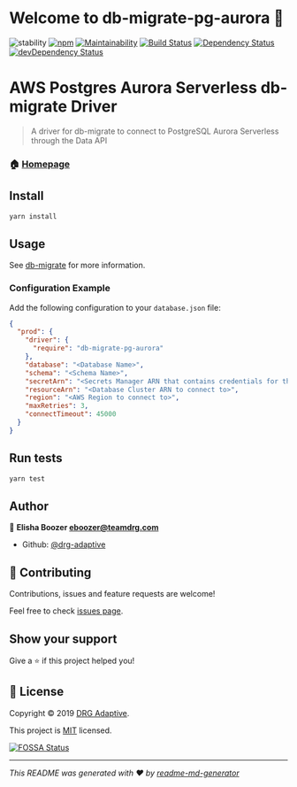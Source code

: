 # Welcome to db-migrate-pg-aurora 👋
![stability](https://img.shields.io/badge/stability-alpha-red)
[![npm](https://img.shields.io/npm/v/db-migrate-aurora)](https://www.npmjs.com/package/db-migrate-pg-aurora)
[![Maintainability](https://api.codeclimate.com/v1/badges/eadef0c673311ff3ad10/maintainability)](https://codeclimate.com/github/drg-adaptive/db-migrate-pg-aurora/maintainability)
[![Build Status](https://travis-ci.org/drg-adaptive/db-migrate-aurora.svg)](https://travis-ci.org/drg-adaptive/db-migrate-pg-aurora)
[![Dependency Status](https://david-dm.org/drg-adaptive/db-migrate-aurora.svg)](https://david-dm.org/drg-adaptive/db-migrate-pg-aurora)
[![devDependency Status](https://david-dm.org/drg-adaptive/db-migrate-aurora/dev-status.svg)](https://david-dm.org/drg-adaptive/db-migrate-pg-aurora#info=devDependencies)

# AWS Postgres Aurora Serverless db-migrate Driver
> A driver for db-migrate to connect to PostgreSQL Aurora Serverless through the Data API

### 🏠 [Homepage](https://github.com/drg-adaptive/db-migrate-pg-aurora)

## Install

```sh
yarn install
```

## Usage

See [db-migrate](https://db-migrate.readthedocs.io/en/latest/) for more information.

### Configuration Example

Add the following configuration to your `database.json` file:

```json
{
  "prod": {
    "driver": {
      "require": "db-migrate-pg-aurora"
    },
    "database": "<Database Name>",
    "schema": "<Schema Name>",
    "secretArn": "<Secrets Manager ARN that contains credentials for the cluster> ",
    "resourceArn": "<Database Cluster ARN to connect to>",
    "region": "<AWS Region to connect to>",
    "maxRetries": 3,
    "connectTimeout": 45000
  }
}
```

## Run tests

```sh
yarn test
```

## Author

👤 **Elisha Boozer <eboozer@teamdrg.com>**

* Github: [@drg-adaptive](https://github.com/drg-adaptive)

## 🤝 Contributing

Contributions, issues and feature requests are welcome!

Feel free to check [issues page](https://github.com/drg-adaptive/db-migrate-pg-aurora/issues).

## Show your support

Give a ⭐️ if this project helped you!


## 📝 License

Copyright © 2019 [DRG Adaptive](https://drgadaptive.com/).

This project is [MIT](https://github.com/drg-adaptive/db-migrate-pg-aurora/blob/master/LICENSE) licensed.


[![FOSSA Status](https://app.fossa.io/api/projects/git%2Bgithub.com%2Fdrg-adaptive%2Fdb-migrate-pg-aurora.svg?type=large)](https://app.fossa.io/projects/git%2Bgithub.com%2Fdrg-adaptive%2Fdb-migrate-pg-aurora?ref=badge_large)

***
_This README was generated with ❤️ by [readme-md-generator](https://github.com/kefranabg/readme-md-generator)_
